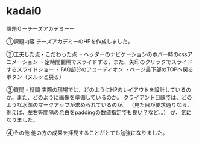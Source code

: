 # kadai0
課題０ーチーズアカデミーー

①課題内容
チーズアカデミーのHPを作成しました。

②工夫した点・こだわった点
・ヘッダーのナビゲーションのホバー時のcssアニメーション
・定時間間隔でスライドする、また、矢印のクリックでスライドするスライドショー
・FAQ部分のアコーディオン
・ページ最下部のTOPへ戻るボタン（ヌルッと戻る）

③質問・疑問
実際の現場では、どのようにHPのレイアウトを設計しているのか。また、どのように画像を準備しているのか。
クライアント目線では、どのような水準のマークアップが求められているのか。
（見た目が要求通りなら、例えば、左右等間隔の余白をpaddingの数値指定でも良い？など。。）
が、気になりました。

④その他
他の方の成果を拝見することがとても勉強になりました。
